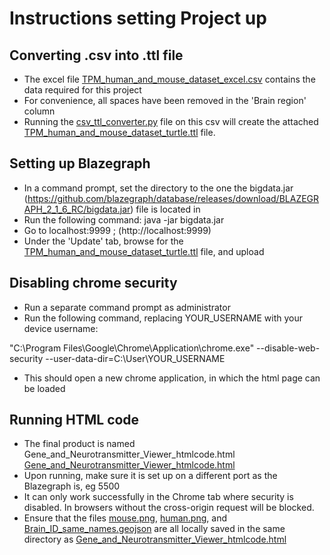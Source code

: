 # Instructions setting Project up
## Converting .csv into .ttl file

* The excel file [TPM_human_and_mouse_dataset_excel.csv](TPM_human_and_mouse_dataset_excel.csv) contains the data required for this project
* For convenience, all spaces have been removed in the 'Brain region' column
* Running the [csv_ttl_converter.py](csv_ttl_converter.py) file on this csv will create the attached [TPM_human_and_mouse_dataset_turtle.ttl](TPM_human_and_mouse_dataset_turtle.ttl) file.

## Setting up Blazegraph 

* In a command prompt, set the directory to the one the bigdata.jar (https://github.com/blazegraph/database/releases/download/BLAZEGRAPH_2_1_6_RC/bigdata.jar) file is located in
* Run the following command: java -jar bigdata.jar
* Go to localhost:9999 ; (http://localhost:9999)
* Under the 'Update' tab, browse for the [TPM_human_and_mouse_dataset_turtle.ttl](TPM_human_and_mouse_dataset_turtle.ttl) file, and upload

## Disabling chrome security

* Run a separate command prompt as administrator
* Run the following command, replacing YOUR_USERNAME with your device username:  

"C:\Program Files\Google\Chrome\Application\chrome.exe" --disable-web-security --user-data-dir=C:\User\YOUR_USERNAME  

* This should open a new chrome application, in which the html page can be loaded

## Running HTML code

* The final product is named Gene_and_Neurotransmitter_Viewer_htmlcode.html [Gene_and_Neurotransmitter_Viewer_htmlcode.html](Gene_and_Neurotransmitter_Viewer_htmlcode.html)
* Upon running, make sure it is set up on a different port as the Blazegraph is, eg 5500
* It can only work successfully in the Chrome tab where security is disabled. In browsers without the cross-origin request will be blocked.
* Ensure that the files [mouse.png](mouse.png), [human.png](human.png), and [Brain_ID_same_names.geojson](Brain_ID_same_names.geojson) are all locally saved in the same directory as [Gene_and_Neurotransmitter_Viewer_htmlcode.html](Gene_and_Neurotransmitter_Viewer_htmlcode.html)
